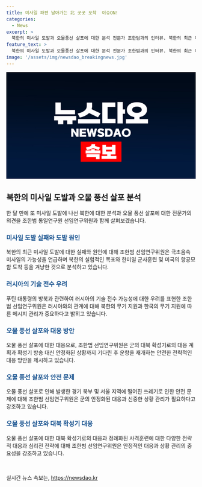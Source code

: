```yaml
---
title: 미사일 파편 날아가는 北 곳곳 포착  이슈ON!
categories:
  - News
excerpt: >
  북한의 미사일 도발과 오물풍선 살포에 대한 분석 전문가 조한범과의 인터뷰. 북한의 최근 미사일 도발 실패를 분석하고, 루즈벨트호의 입항과 한미일 군사훈련을 겨냥한 도발 가능성을 제기함. 미사일과 오물풍선으로 인한 안보 위협에 대한 군의 대응과 상황 관리가 중요하다는 의견을 제시함. 인천공항에 떨어진 오물풍선으로 인한 안전 문제와 군의 확성기 대응에 대한 우려도 언급됨. YTN 뉴스ON
feature_text: >
  북한의 미사일 도발과 오물풍선 살포에 대한 분석 전문가 조한범과의 인터뷰. 북한의 최근 미사일 도발 실패를 분석하고, 루즈벨트호의 입항과 한미일 군사훈련을 겨냥한 도발 가능성을 제기함. 미사일과 오물풍선으로 인한 안보 위협에 대한 군의 대응과 상황 관리가 중요하다는 의견을 제시함. 인천공항에 떨어진 오물풍선으로 인한 안전 문제와 군의 확성기 대응에 대한 우려도 언급됨. YTN 뉴스ON
image: '/assets/img/newsdao_breakingnews.jpg'
---
```


<p><img src="/assets/img/newsdao_breakingnews.jpg" alt="koreaapp 속보" /></p>

<h2 data-ke-size="size26">북한의 미사일 도발과 오물 풍선 살포 분석</h2>

<p data-ke-size="size16">한 달 만에 또 미사일 도발에 나선 북한에 대한 분석과 오물 풍선 살포에 대한 전문가의 의견을 조한범 통일연구원 선임연구위원과 함께 살펴보겠습니다.</p>

<h3><b><span style="color: #1a5490;">미사일 도발 실패와 도발 원인</span></b></h3>

<p data-ke-size="size16">북한의 최근 미사일 도발에 대한 실패와 원인에 대해 조한범 선임연구위원은 극초음속 미사일의 가능성을 언급하며 북한의 실험적인 목표와 한미일 군사훈련 및 미국의 항공모함 도착 등을 겨냥한 것으로 분석하고 있습니다.</p>

<h3><b><span style="color: #1a5490;">러시아의 기술 전수 우려</span></b></h3>

<p data-ke-size="size16">푸틴 대통령의 방북과 관련하여 러시아의 기술 전수 가능성에 대한 우려를 표현한 조한범 선임연구위원은 러시아와의 관계에 대해 북한의 무기 지원과 한국의 무기 지원에 따른 메시지 관리가 중요하다고 밝히고 있습니다.</p>

<h3><b><span style="color: #1a5490;">오물 풍선 살포와 대응 방안</span></b></h3>

<p data-ke-size="size16">오물 풍선 살포에 대한 대응으로, 조한범 선임연구위원은 군의 대북 확성기로의 대응 계획과 확성기 방송 대신 안정화된 상황까지 기다린 후 운항을 재개하는 안전한 전략적인 대응 방안을 제시하고 있습니다.</p>

<h3><b><span style="color: #1a5490;">오물 풍선 살포와 안전 문제</span></b></h3>

<p data-ke-size="size16">오물 풍선 살포로 인해 발생한 경기 북부 및 서울 지역에 떨어진 쓰레기로 인한 안전 문제에 대해 조한범 선임연구위원은 군의 안정화된 대응과 신중한 상황 관리가 필요하다고 강조하고 있습니다.</p>

<h3><b><span style="color: #1a5490;">오물 풍선 살포와 대북 확성기 대응</span></b></h3>

<p data-ke-size="size16">오물 풍선 살포에 대한 대북 확성기로의 대응과 정례화된 사격훈련에 대한 다양한 전략적 대응과 심리전 전략에 대해 조한범 선임연구위원은 안정적인 대응과 상황 관리의 중요성을 강조하고 있습니다.</p>

<p data-ke-size="size16">&nbsp;</p>
실시간 뉴스 속보는, <a href="https://newsdao.kr" rel="dofollow">https://newsdao.kr</a>


